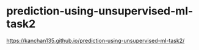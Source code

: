 # prediction-using-unsupervised-ml-task2
https://kanchan135.github.io/prediction-using-unsupervised-ml-task2/

